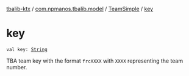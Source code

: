 [tbalib-ktx](../../index.md) / [com.npmanos.tbalib.model](../index.md) / [TeamSimple](index.md) / [key](./key.md)

# key

`val key: `[`String`](https://kotlinlang.org/api/latest/jvm/stdlib/kotlin/-string/index.html)

TBA team key with the format `frcXXXX` with `XXXX` representing the team number.

